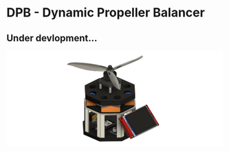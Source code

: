 # DPB - Dynamic Propeller Balancer

## Under devlopment...

![DPB_3DView](doc\img\DPB-alpha0.2.png)
